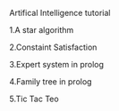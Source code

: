 Artifical Intelligence tutorial

1.A star algorithm

2.Constaint Satisfaction

3.Expert system in prolog

4.Family tree in prolog

5.Tic Tac Teo

